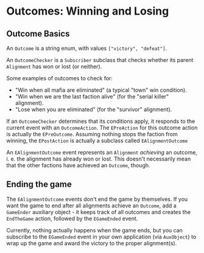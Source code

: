 # Outcomes: Winning and Losing

## Outcome Basics

An `Outcome` is a string enum, with values `["victory", "defeat"]`.

An `OutcomeChecker` is a `Subscriber` subclass that checks whether its
parent `Alignment` has won or lost (or neither).

Some examples of outcomes to check for:

- "Win when all mafia are eliminated" (a typical "town" win condition).
- "Win when we are the last faction alive" (for the "serial killer" alignment).
- "Lose when you are eliminated" (for the "survivor" alignment).

If an `OutcomeChecker` determines that its conditions apply, it responds to the
current event with an `OutcomeAction`. The `EPreAction` for this outcome action
is actually the `EPreOutcome`. Assuming nothing stops the faction from winning,
the `EPostAction` is actually a subclass called `EAlignmentOutcome`

An `EAlignmentOutcome` event represents an `Alignment` *achieving* an outcome,
i. e. the alignment has already won or lost. This doesn't necessarily mean that
the other factions have achieved an `Outcome`, though.

## Ending the game

The `EAlignmentOutcome` events don't end the game by themselves. If you want
the game to end after all alignments achieve an `Outcome`, add a `GameEnder`
auxiliary object - it keeps track of all outcomes and creates the `EndTheGame`
action, followed by the `EGameEnded` event.

Currently, nothing actually happens when the game ends, but you can subscribe
to the `EGameEnded` event in your own application (via `AuxObject`) to wrap
up the game and award the victory to the proper alignment(s).
